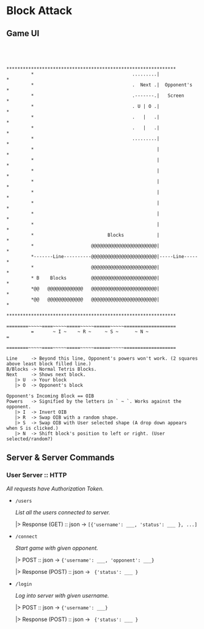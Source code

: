 # Block Attack

## Game UI

```ascii
                                                                          
                                                                          
                                                                          
         **************************************************************   
         *                                    .........|              *   
         *                                    .  Next .|  Opponent's  *   
         *                                    .-------.|   Screen     *   
         *                                    . U | O .|              *   
         *                                    .   |   .|              *   
         *                                    .   |   .|              *   
         *                                    .........|              *   
         *                                             |              *   
         *                                             |              *   
         *                                             |              *   
         *                                             |              *   
         *                                             |              *   
         *                                             |              *   
         *                                             |              *   
         *                                             |              *   
         *                           Blocks            |              *   
         *                     @@@@@@@@@@@@@@@@@@@@@@@@|              *   
         *-------Line----------@@@@@@@@@@@@@@@@@@@@@@@@|-----Line-----*   
         *                     @@@@@@@@@@@@@@@@@@@@@@@@|              *   
         * B    Blocks         @@@@@@@@@@@@@@@@@@@@@@@@|              *   
         *@@   @@@@@@@@@@@@@   @@@@@@@@@@@@@@@@@@@@@@@@|              *   
         *@@   @@@@@@@@@@@@@   @@@@@@@@@@@@@@@@@@@@@@@@|              *   
         **************************************************************   
         ========~~~~~====~~~~~=====~~~~~======~~~~~===================   
         =       ~ I ~    ~ R ~     ~ S ~      ~ N ~                  =   
         ========~~~~~====~~~~~=====~~~~~======~~~~~===================   

Line     -> Beyond this line, Opponent's powers won't work. (2 squares above least block filled line.)
B/Blocks -> Normal Tetris Blocks.
Next     -> Shows next block.
   |> U  -> Your block
   |> O  -> Opponent's block

Opponent's Incoming Block == OIB
Powers   -> Signified by the letters in ` ~ `. Works against the opponent.
   |> I  -> Invert OIB
   |> R  -> Swap OIB with a random shape.
   |> S  -> Swap OIB with User selected shape (A drop down appears when S is clicked.) 
   |> N  -> Shift block's position to left or right. (User selected/random?)
```

## Server & Server Commands

### User Server :: HTTP

*All requests have Authorization Token.*

* `/users`

  *List all the users connected to server.*
  
  |> Response (GET) :: json -> ` [{'username': ___, 'status': ___ }, ...] `

* `/connect`

  *Start game with given opponent.*

  |> POST :: json -> `{'username': ___, 'opponent': ___}`

  |> Response (POST) :: json -> ` {'status': ___ }`

* `/login`

  *Log into server with given username.*

  |> POST :: json -> `{'username': ___}`

  |> Response (POST) :: json -> ` {'status': ___ }`


